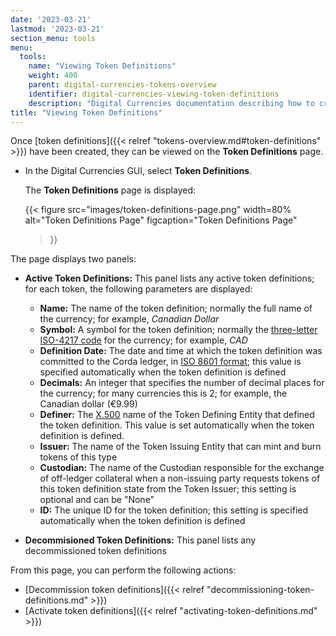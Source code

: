 ```yaml
---
date: '2023-03-21'
lastmod: '2023-03-21'
section_menu: tools
menu:
  tools:
    name: "Viewing Token Definitions"
    weight: 400
    parent: digital-currencies-tokens-overview
    identifier: digital-currencies-viewing-token-definitions
    description: "Digital Currencies documentation describing how to create token definitions via the GUI"
title: "Viewing Token Definitions"
---
```


Once [token definitions]({{< relref "tokens-overview.md#token-definitions" >}}) have been created, they can be viewed on the **Token Definitions** page.

* In the Digital Currencies GUI, select **Token Definitions**.

   The **Token Definitions** page is displayed:
   
   {{< 
      figure
	  src="images/token-definitions-page.png"
      width=80%
	  alt="Token Definitions Page"
	  figcaption="Token Definitions Page"
   >}}
   
The page displays two panels:
   
* **Active Token Definitions:** This panel lists any active token definitions; for each token, the following parameters are displayed:

    * **Name:** The name of the token definition; normally the full name of the currency; for example, *Canadian Dollar*
    * **Symbol:** A symbol for the token definition; normally the [three-letter ISO-4217 code](https://en.wikipedia.org/wiki/ISO_4217) for the currency; for example, *CAD*
    * **Definition Date:** The date and time at which the token definition was committed to the Corda ledger, in [ISO 8601 format](https://en.wikipedia.org/wiki/ISO_8601); this value is specified automatically when the token definition is defined
    * **Decimals:** An integer that specifies the number of decimal places for the currency; for many currencies this is 2; for example, the Canadian dollar (€9.99)
    * **Definer:** The [X.500](https://en.wikipedia.org/wiki/X.500) name of the Token Defining Entity that defined the token definition. This value is set automatically when the token definition is defined.
    * **Issuer:** The name of the Token Issuing Entity that can mint and burn tokens of this type <!-- only one in initial release -->
    * **Custodian:** The name of the Custodian responsible for the exchange of off-ledger collateral when a non-issuing party requests tokens of this token definition state from the Token Issuer; this setting is optional and can be "None"
    * **ID:** The unique ID for the token definition; this setting is specified automatically when the token definition is defined
    <!--* **Version:** An integer specifying the version of the token definition -->
* **Decommisioned Token Definitions:** This panel lists any decommissioned token definitions
   
From this page, you can perform the following actions:

* [Decommission token definitions]({{< relref "decommissioning-token-definitions.md" >}})
* [Activate token definitions]({{< relref "activating-token-definitions.md" >}})